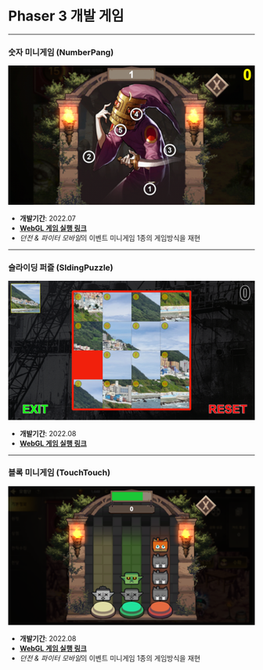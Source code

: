 # Phaser 3 개발 게임

---

### 숫자 미니게임 (NumberPang)
![숫자 미니게임](./_SSHOT_/numberpang.png)

- **개발기간**: 2022.07  
- **[WebGL 게임 실행 링크](https://scv-mech.itch.io/number-pang)**  
- *던전 & 파이터 모바일*의 이벤트 미니게임 1종의 게임방식을 재현  

---

### 슬라이딩 퍼즐 (SldingPuzzle)
![슬라이딩 퍼즐](./_SSHOT_/slidingpuzzle.png)

- **개발기간**: 2022.08  
- **[WebGL 게임 실행 링크](https://scv-mech.itch.io/slding-puzzle)**  

---

### 블록 미니게임 (TouchTouch)
![블록 미니게임](./_SSHOT_/touchtouch.png)

- **개발기간**: 2022.08  
- **[WebGL 게임 실행 링크](https://scv-mech.itch.io/touch-touch)**  
- *던전 & 파이터 모바일*의 이벤트 미니게임 1종의 게임방식을 재현